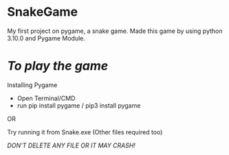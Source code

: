 # SnakeGame 


My first project on pygame, a snake game. 
Made this game by using python 3.10.0 and Pygame Module. 

# *To play the game*

Installing Pygame
- Open Terminal/CMD
- run pip install pygame / pip3 install pygame

OR

Try running it from Snake.exe (Other files required too)

*DON'T DELETE ANY FILE OR IT MAY CRASH!*
